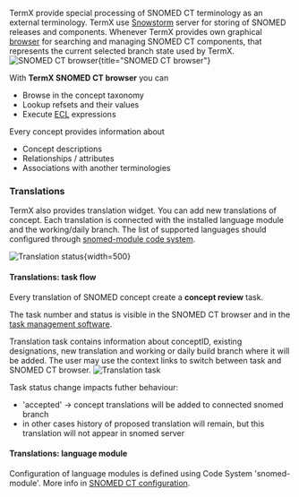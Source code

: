 TermX provide special processing of SNOMED CT terminology as an external terminology. TermX use  [Snowstorm](page:snowstorm) server for storing of SNOMED releases and components.
Whenever TermX provides own graphical [browser](https://termx.kodality.dev/integration/snomed/dashboard) for searching and managing SNOMED CT components, that represents the current selected branch state used by TermX.
![SNOMED CT browser](files/88/snomed-browser.png){title="SNOMED CT browser"}

With **TermX SNOMED CT browser** you can
- Browse in the concept taxonomy
- Lookup refsets and their values
- Execute [ECL](https://confluence.ihtsdotools.org/display/DOCECL) expressions

Every concept provides information about
- Concept descriptions
- Relationships / attributes
- Associations with another terminologies


### Translations

TermX also provides translation widget. You can add new translations of concept. Each translation is connected with the installed language module and the working/daily branch.
The list of supported languages should configured through [snomed-module code system](cs:snomed-module).

![Translation status](files/88/snomed-proposed-translation.png){width=500}

#### Translations: task flow

Every translation of SNOMED concept create a **concept review** task.

The task number and status is visible in the SNOMED CT browser and in the [task management software](page:task-management).

Translation task contains information about conceptID, existing designations, new translation and working or daily build branch where it will be added. The user may use the context links to switch between task and SNOMED CT browser.
![Translation task](files/88/translation-task.png)

Task status change impacts futher behaviour: 
- 'accepted' -> concept translations will be added to connected snomed branch
- in other cases history of proposed translation will remain, but this translation will not appear in snomed server


#### Translations: language module

Configuration of language modules is defined using Code System 'snomed-module'. More info in [SNOMED CT configuration](page:snomed-ct-configuration).



